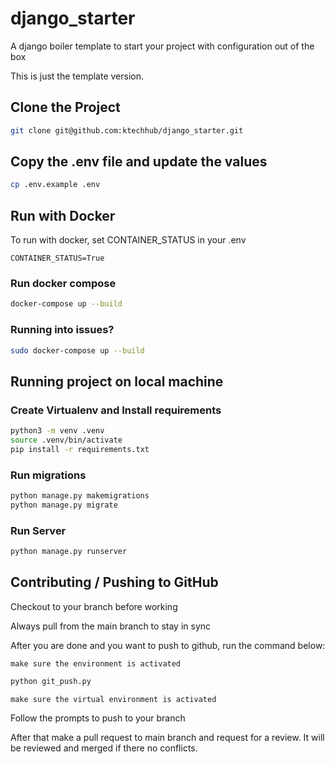 # django_starter
A django boiler template to start your project with configuration out of the box

This is just the template version.

## Clone the Project
```sh
git clone git@github.com:ktechhub/django_starter.git
```

## Copy the .env file and update the values
```sh
cp .env.example .env
```

## Run with Docker
To run with docker, set CONTAINER_STATUS in your .env
```.env
CONTAINER_STATUS=True
```

### Run docker compose

```sh
docker-compose up --build
```

### Running into issues?
```sh
sudo docker-compose up --build
```


## Running project on local machine

### Create Virtualenv and Install requirements
```sh
python3 -m venv .venv
source .venv/bin/activate
pip install -r requirements.txt
```

### Run migrations
```sh
python manage.py makemigrations
python manage.py migrate
```

### Run Server
```sh
python manage.py runserver
```


## Contributing / Pushing to GitHub
Checkout to your branch before working

Always pull from the main branch to stay in sync

After you are done and you want to push to github, run the command below:

`make sure the environment is activated`

```sh
python git_push.py
```

`make sure the virtual environment is activated`

Follow the prompts to push to your branch

After that make a pull request to main branch and request for a review. It will be reviewed and merged if there no conflicts.

